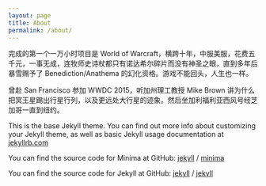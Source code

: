 ```yaml
---
layout: page
title: About
permalink: /about/
---
```

完成的第一个一万小时项目是 World of Warcraft，横跨十年，中服美服，花费五千元，一事无成，连牧师史诗杖都只有诺达希尔碎片而没有神圣之眼，直到多年后暴雪赐予了 Benediction/Anathema 的幻化资格。游戏不能回头，人生也一样。

曾赴 San Francisco 参加 WWDC 2015，听加州理工教授 Mike Brown 讲为什么把冥王星踢出行星行列，以及更远处大行星的迹象。然后坐加利福利亚西风号经芝加哥一直到纽约。

This is the base Jekyll theme. You can find out more info about customizing your Jekyll theme, as well as basic Jekyll usage documentation at [jekyllrb.com](https://jekyllrb.com/)

You can find the source code for Minima at GitHub:
[jekyll][jekyll-organization] /
[minima](https://github.com/jekyll/minima)

You can find the source code for Jekyll at GitHub:
[jekyll][jekyll-organization] /
[jekyll](https://github.com/jekyll/jekyll)


[jekyll-organization]: https://github.com/jekyll
